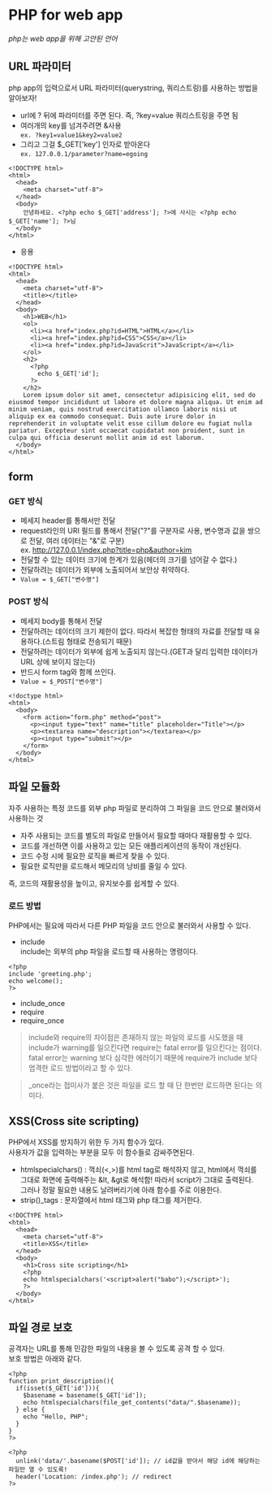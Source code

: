 # PHP for web app  
_php는 web app을 위해 고안된 언어_  

## URL 파라미터  
php app의 입력으로서 URL 파라미터(querystring, 쿼리스트링)를 사용하는 방법을 알아보자!  

* url에 ? 뒤에 파라미터를 주면 된다. 즉, ?key=value 쿼리스트링을 주면 됨  
* 여러개의 key를 넘겨주려면 &사용  
```ex. ?key1=value1&key2=value2```  
* 그리고 그걸 $_GET['key'] 인자로 받아온다  
```ex. 127.0.0.1/parameter?name=egoing```  

```
<!DOCTYPE html>
<html>
  <head>
    <meta charset="utf-8">
  </head>
  <body>
    안녕하세요. <?php echo $_GET['address']; ?>에 사시는 <?php echo $_GET['name']; ?>님
  </body>
</html>
```  

* 응용  
```
<!DOCTYPE html>
<html>
  <head>
    <meta charset="utf-8">
    <title></title>
  </head>
  <body>
    <h1>WEB</h1>
    <ol>
      <li><a href="index.php?id=HTML">HTML</a></li>
      <li><a href="index.php?id=CSS">CSS</a></li>
      <li><a href="index.php?id=JavaScrit">JavaScript</a></li>
    </ol>
    <h2>
      <?php
        echo $_GET['id'];
      ?>
    </h2>
    Lorem ipsum dolor sit amet, consectetur adipisicing elit, sed do eiusmod tempor incididunt ut labore et dolore magna aliqua. Ut enim ad minim veniam, quis nostrud exercitation ullamco laboris nisi ut aliquip ex ea commodo consequat. Duis aute irure dolor in reprehenderit in voluptate velit esse cillum dolore eu fugiat nulla pariatur. Excepteur sint occaecat cupidatat non proident, sunt in culpa qui officia deserunt mollit anim id est laborum.
  </body>
</html>
```  

## form  
### GET 방식  
* 메세지 header를 통해서만 전달  
* request라인의 URI 필드를 통해서 전달("?"를 구분자로 사용, 변수명과 값을 쌍으로 전달, 여러 데이터는 "&"로 구분)  
ex. http://127.0.0.1/index.php?title=php&author=kim  
* 전달할 수 있는 데이터 크기에 한계가 있음(헤더의 크기를 넘어갈 수 없다.)  
* 전달하려는 데이터가 외부에 노출되어서 보안상 취약하다.  
* ```Value = $_GET["변수명"]```  

### POST 방식  
* 메세지 body를 통해서 전달  
* 전달하려는 데이터의 크기 제한이 없다. 따라서 복잡한 형태의 자료를 전달할 때 유용하다.(스트림 형태로 전송되기 때문)  
* 전달하려는 데이터가 외부에 쉽게 노출되지 않는다.(GET과 달리 입력한 데이터가 URL 상에 보이지 않는다)  
* 반드시 form tag와 함께 쓰인다.  
* ```Value = $_POST["변수명"]```  

```
<!doctype html>
<html>
  <body>
    <form action="form.php" method="post">
      <p><input type="text" name="title" placeholder="Title"></p>
      <p><textarea name="description"></textarea></p>
      <p><input type="submit"></p>
    </form>
  </body>
</html>
```  

## 파일 모듈화  
자주 사용하는 특정 코드를 외부 php 파일로 분리하여 그 파일을 코드 안으로 불러와서 사용하는 것  
* 자주 사용되는 코드를 별도의 파일로 만들어서 필요할 때마다 재활용할 수 있다.  
* 코드를 개선하면 이를 사용하고 있는 모든 애플리케이션의 동작이 개선된다.  
* 코드 수정 시에 필요한 로직을 빠르게 찾을 수 있다.  
* 필요한 로직만을 로드해서 메모리의 낭비를 줄일 수 있다.  

즉, 코드의 재활용성을 높이고, 유지보수를 쉽게할 수 있다.  

### 로드 방법
PHP에서는 필요에 따라서 다른 PHP 파일을 코드 안으로 불러와서 사용할 수 있다.  
* include  
include는 외부의 php 파일을 로드할 때 사용하는 명령이다.  

```
<?php
include 'greeting.php';
echo welcome();
?>
```  

* include_once  
* require  
* require_once  

> include와 require의 차이점은 존재하지 않는 파일의 로드를 시도했을 때 include가 warning를 일으킨다면 require는 fatal error를 일으킨다는 점이다. fatal error는 warning 보다 심각한 에러이기 때문에 require가 include 보다 엄격한 로드 방법이라고 할 수 있다.  

> _once라는 접미사가 붙은 것은 파일을 로드 할 때 단 한번만 로드하면 된다는 의미다.  

## XSS(Cross site scripting)  

PHP에서 XSS를 방지하기 위한 두 가지 함수가 있다.  
사용자가 값을 입력하는 부분을 모두 이 함수들로 감싸주면된다.  

* htmlspecialchars() : 꺽쇠(<,>)를 html tag로 해석하지 않고, html에서 꺽쇠를 그대로 화면에 출력해주는 &lt, &gt로 해석함! 따라서 script가 그대로 출력된다.  
그러나 정말 필요한 내용도 날려버리기에 아래 함수를 주로 이용한다.  
* strip()_tags : 문자열에서 html 태그와 php 태그를 제거한다.  



```
<!DOCTYPE html>
<html>
  <head>
    <meta charset="utf-8">
    <title>XSS</title>
  </head>
  <body>
    <h1>Cross site scripting</h1>
    <?php
    echo htmlspecialchars('<script>alert("babo");</script>');
    ?>
  </body>
</html>
```  


## 파일 경로 보호  

공격자는 URL를 통해 민감한 파일의 내용을 볼 수 있도록 공격 할 수 있다.  
보호 방법은 아래와 같다.  
```
<?php
function print_description(){
  if(isset($_GET['id'])){
    $basename = basename($_GET['id']);
    echo htmlspecialchars(file_get_contents("data/".$basename));
  } else {
    echo "Hello, PHP";
  }
}
?>
```  
```
<?php
  unlink('data/'.basename($POST['id']); // id값을 받아서 해당 id에 해당하는 파일만 열 수 있도록!
  header('Location: /index.php'); // redirect
?>
```  
